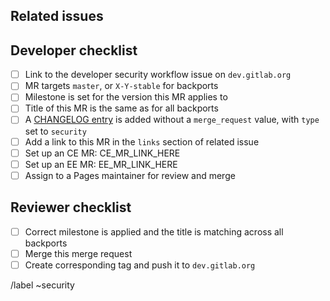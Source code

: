 <!--
# README first!
This MR should be created on `dev.gitlab.org`.

See [the general developer security release guidelines](https://gitlab.com/gitlab-org/release/docs/blob/master/general/security/developer.md).

This merge request _must not_ close the corresponding security issue!

When submitting a merge request for gitlab-pages, CE and EE merge requests for updating pages version are both required!

-->
## Related issues

<!-- Mention the issue(s) this MR is related to -->

## Developer checklist

- [ ] Link to the developer security workflow issue on `dev.gitlab.org`
- [ ] MR targets `master`, or `X-Y-stable` for backports
- [ ] Milestone is set for the version this MR applies to
- [ ] Title of this MR is the same as for all backports
- [ ] A [CHANGELOG entry](https://docs.gitlab.com/ee/development/changelog.html) is added without a `merge_request` value, with `type` set to `security`
- [ ] Add a link to this MR in the `links` section of related issue
- [ ] Set up an CE MR: CE_MR_LINK_HERE
- [ ] Set up an EE MR: EE_MR_LINK_HERE
- [ ] Assign to a Pages maintainer for review and merge

## Reviewer checklist

- [ ] Correct milestone is applied and the title is matching across all backports
- [ ] Merge this merge request
- [ ] Create corresponding tag and push it to `dev.gitlab.org`

/label ~security
